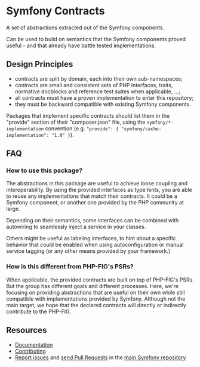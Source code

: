 Symfony Contracts
=================

A set of abstractions extracted out of the Symfony components.

Can be used to build on semantics that the Symfony components proved useful - and
that already have battle tested implementations.

Design Principles
-----------------

 * contracts are split by domain, each into their own sub-namespaces;
 * contracts are small and consistent sets of PHP interfaces, traits, normative
   docblocks and reference test suites when applicable, ...;
 * all contracts must have a proven implementation to enter this repository;
 * they must be backward compatible with existing Symfony components.

Packages that implement specific contracts should list them in the "provide"
section of their "composer.json" file, using the `symfony/*-implementation`
convention (e.g. `"provide": { "symfony/cache-implementation": "1.0" }`).

FAQ
---

### How to use this package?

The abstractions in this package are useful to achieve loose coupling and
interoperability. By using the provided interfaces as type hints, you are able
to reuse any implementations that match their contracts. It could be a Symfony
component, or another one provided by the PHP community at large.

Depending on their semantics, some interfaces can be combined with autowiring to
seamlessly inject a service in your classes.

Others might be useful as labeling interfaces, to hint about a specific behavior
that could be enabled when using autoconfiguration or manual service tagging (or
any other means provided by your framework.)

### How is this different from PHP-FIG's PSRs?

When applicable, the provided contracts are built on top of PHP-FIG's PSRs. But
the group has different goals and different processes. Here, we're focusing on
providing abstractions that are useful on their own while still compatible with
implementations provided by Symfony. Although not the main target, we hope that
the declared contracts will directly or indirectly contribute to the PHP-FIG.

Resources
---------

  * [Documentation](https://symfony.com/doc/current/components/contracts.html)
  * [Contributing](https://symfony.com/doc/current/contributing/index.html)
  * [Report issues](https://github.com/symfony/symfony/issues) and
    [send Pull Requests](https://github.com/symfony/symfony/pulls)
    in the [main Symfony repository](https://github.com/symfony/symfony)
